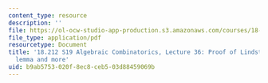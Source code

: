 ```yaml
---
content_type: resource
description: ''
file: https://ol-ocw-studio-app-production.s3.amazonaws.com/courses/18-212-algebraic-combinatorics-spring-2019/b9ab5753020f8ec8ceb503d88459069b_MIT18_212S19_lec36.pdf
file_type: application/pdf
resourcetype: Document
title: '18.212 S19 Algebraic Combinatorics, Lecture 36: Proof of Lindstrom-Gessel-Viennot
  lemma and more'
uid: b9ab5753-020f-8ec8-ceb5-03d88459069b
---
```

